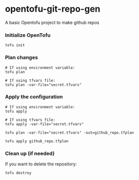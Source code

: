 # opentofu-git-repo-gen
A basic Opentofu project to make github repos

### Initialize OpenTofu
```
tofu init
```
### Plan changes
```
# If using environment variable:
tofu plan

# If using tfvars file:
tofu plan -var-file="secret.tfvars"
```
### Apply the configuration
```
# If using environment variable:
tofu apply

# If using tfvars file:
tofu apply -var-file="secret.tfvars"
```

```
tofu plan -var-file="secret.tfvars" -out=github_repo.tfplan
```

```
tofu apply github_repo.tfplan
```

### Clean up (if needed)
If you want to delete the repository:

```
tofu destroy
```